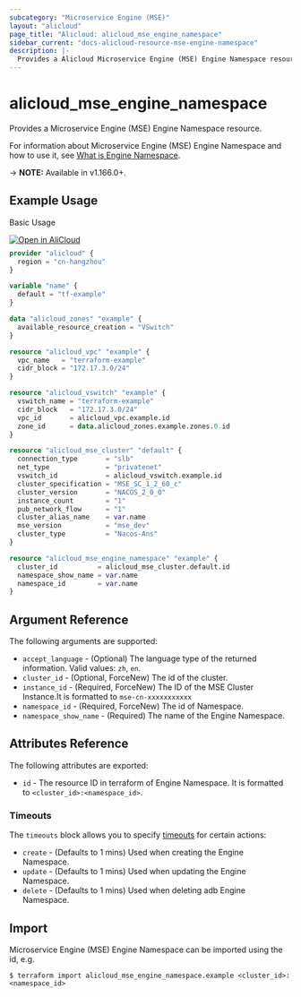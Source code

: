 ```yaml
---
subcategory: "Microservice Engine (MSE)"
layout: "alicloud"
page_title: "Alicloud: alicloud_mse_engine_namespace"
sidebar_current: "docs-alicloud-resource-mse-engine-namespace"
description: |-
  Provides a Alicloud Microservice Engine (MSE) Engine Namespace resource.
---
```


# alicloud\_mse\_engine\_namespace

Provides a Microservice Engine (MSE) Engine Namespace resource.

For information about Microservice Engine (MSE) Engine Namespace and how to use it, see [What is Engine Namespace](https://www.alibabacloud.com/help/en/mse/developer-reference/api-mse-2019-05-31-createenginenamespace).

-> **NOTE:** Available in v1.166.0+.

## Example Usage

Basic Usage

<div style="display: block;margin-bottom: 40px;"><div class="oics-button" style="float: right;position: absolute;margin-bottom: 10px;">
  <a href="https://api.aliyun.com/api-tools/terraform?resource=alicloud_mse_engine_namespace&exampleId=83adcbb0-1feb-1643-e9b2-cb85c4082164ba7d7648&activeTab=example&spm=docs.r.mse_engine_namespace.0.83adcbb01f&intl_lang=EN_US" target="_blank">
    <img alt="Open in AliCloud" src="https://img.alicdn.com/imgextra/i1/O1CN01hjjqXv1uYUlY56FyX_!!6000000006049-55-tps-254-36.svg" style="max-height: 44px; max-width: 100%;">
  </a>
</div></div>

```terraform
provider "alicloud" {
  region = "cn-hangzhou"
}

variable "name" {
  default = "tf-example"
}

data "alicloud_zones" "example" {
  available_resource_creation = "VSwitch"
}

resource "alicloud_vpc" "example" {
  vpc_name   = "terraform-example"
  cidr_block = "172.17.3.0/24"
}

resource "alicloud_vswitch" "example" {
  vswitch_name = "terraform-example"
  cidr_block   = "172.17.3.0/24"
  vpc_id       = alicloud_vpc.example.id
  zone_id      = data.alicloud_zones.example.zones.0.id
}

resource "alicloud_mse_cluster" "default" {
  connection_type       = "slb"
  net_type              = "privatenet"
  vswitch_id            = alicloud_vswitch.example.id
  cluster_specification = "MSE_SC_1_2_60_c"
  cluster_version       = "NACOS_2_0_0"
  instance_count        = "1"
  pub_network_flow      = "1"
  cluster_alias_name    = var.name
  mse_version           = "mse_dev"
  cluster_type          = "Nacos-Ans"
}

resource "alicloud_mse_engine_namespace" "example" {
  cluster_id          = alicloud_mse_cluster.default.id
  namespace_show_name = var.name
  namespace_id        = var.name
}
```

## Argument Reference

The following arguments are supported:

* `accept_language` - (Optional) The language type of the returned information. Valid values: `zh`, `en`.
* `cluster_id` - (Optional, ForceNew) The id of the cluster.
* `instance_id` - (Required, ForceNew) The ID of the MSE Cluster Instance.It is formatted to `mse-cn-xxxxxxxxxxx`
* `namespace_id` - (Required, ForceNew) The id of Namespace.
* `namespace_show_name` - (Required) The name of the Engine Namespace.

## Attributes Reference

The following attributes are exported:

* `id` - The resource ID in terraform of Engine Namespace. It is formatted to `<cluster_id>:<namespace_id>`.

### Timeouts

The `timeouts` block allows you to specify [timeouts](https://www.terraform.io/docs/configuration-0-11/resources.html#timeouts) for certain actions:

* `create` - (Defaults to 1 mins) Used when creating the Engine Namespace.
* `update` - (Defaults to 1 mins) Used when updating the Engine Namespace.
* `delete` - (Defaults to 1 mins) Used when deleting adb Engine Namespace.

## Import

Microservice Engine (MSE) Engine Namespace can be imported using the id, e.g.

```shell
$ terraform import alicloud_mse_engine_namespace.example <cluster_id>:<namespace_id>
```